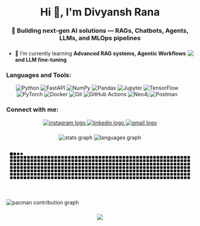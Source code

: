 <h1 align="center">Hi 👋, I'm Divyansh Rana</h1>
<h3 align="center">🚀 Building next-gen AI solutions — RAGs, Chatbots, Agents, LLMs, and MLOps pipelines</h3>

###

<img align="right" height="150" src="https://media3.giphy.com/media/v1.Y2lkPTc5MGI3NjExdnk1ZHZwMXg4OHpoaDB5YnlxaTA1aGdvaXdnNG95ZzdtNDllZGlhZiZlcD12MV9pbnRlcm5hbF9naWZfYnlfaWQmY3Q9Zw/zKRlxWqdP4NTok3Ppl/giphy.gif"  />

###

- 🌱 I’m currently learning **Advanced RAG systems, Agentic Workflows and LLM fine-tuning**

<h3 align="left">Languages and Tools:</h3>
<p align="center">
  <img src="https://cdn.simpleicons.org/python/3776AB" height="50" width="60" alt="Python" />
  <img src="https://cdn.simpleicons.org/fastapi/009688" height="50" width="60" alt="FastAPI" />
  <img src="https://cdn.simpleicons.org/numpy/013243" height="50" width="60" alt="NumPy" />
  <img src="https://cdn.simpleicons.org/pandas/150458" height="50" width="60" alt="Pandas" />
  <img src="https://cdn.simpleicons.org/jupyter/F37626" height="50" width="60" alt="Jupyter" />
  <img src="https://cdn.simpleicons.org/tensorflow/FF6F00" height="50" width="60" alt="TensorFlow" />
  <img src="https://cdn.simpleicons.org/pytorch/EE4C2C" height="50" width="60" alt="PyTorch" />
  <img src="https://cdn.simpleicons.org/docker/2496ED" height="50" width="60" alt="Docker" />
  <img src="https://cdn.simpleicons.org/git/F05032" height="50" width="60" alt="Git" />
  <img src="https://cdn.simpleicons.org/githubactions/2088FF" height="50" width="60" alt="GitHub Actions" />
  <img src="https://cdn.simpleicons.org/neo4j/4581C3" height="50" width="60" alt="Neo4j" />
  <img src="https://cdn.simpleicons.org/postman/FF6C37" height="50" width="60" alt="Postman" />
</p>

###
<h3 align="left">Connect with me:</h3>
<div align="center">
  <a href="https://www.instagram.com/__divyanshrana/?hl=en" target="_blank">    
    <img src="https://img.shields.io/static/v1?message=Instagram&logo=instagram&label=&color=E4405F&logoColor=white&labelColor=&style=for-the-badge" height="35" alt="instagram logo"  />
  </a>
  <a href="https://www.linkedin.com/in/divyanshrana991/" target="_blank">       
    <img src="https://img.shields.io/static/v1?message=LinkedIn&logo=linkedin&label=&color=0077B5&logoColor=white&labelColor=&style=for-the-badge" height="35" alt="linkedin logo"  />
  </a>
  <a href="diyanshr141@gmail.com" target="_blank">
    <img src="https://img.shields.io/static/v1?message=Gmail&logo=gmail&label=&color=D14836&logoColor=white&labelColor=&style=for-the-badge" height="35" alt="gmail logo"  />
  </a>
</div>

###

<div align="center">
  <img src="https://github-readme-stats.vercel.app/api?username=Divyanshrana01&hide_title=false&hide_rank=false&show_icons=true&include_all_commits=true&count_private=true&disable_animations=false&theme=dracula&locale=en&hide_border=false&order=1" height="150" alt="stats graph"  />
  <img src="https://github-readme-stats.vercel.app/api/top-langs?username=Divyanshrana01&locale=en&hide_title=false&layout=compact&card_width=320&langs_count=5&theme=dracula&hide_border=false&order=2" height="150" alt="languages graph"  /> 
</div>

###

<img src="https://raw.githubusercontent.com/Divyanshrana01/Divyanshrana01/output/snake.svg" alt="Snake animation" />

###

<picture>
  <source media="(prefers-color-scheme: dark)" srcset="https://raw.githubusercontent.com/Divyanshrana01/Divyanshrana01/output/pacman-contribution-graph-dark.svg">
  <source media="(prefers-color-scheme: light)" srcset="https://raw.githubusercontent.com/Divyanshrana01/Divyanshrana01/output/pacman-contribution-graph.svg">
  <img alt="pacman contribution graph" src="https://raw.githubusercontent.com/Divyanshrana01/Divyanshrana01/output/pacman-contribution-graph.svg">
</picture>

###

<div align="center">
  <img src="https://visitor-badge.laobi.icu/badge?page_id=Divyanshrana01.Divyanshrana01&"  />
</div>

###
